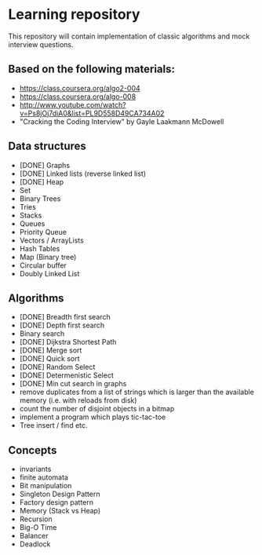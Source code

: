# Learning repository

This repository will contain implementation of classic algorithms and mock interview questions.

## Based on the following materials:
* https://class.coursera.org/algo2-004
* https://class.coursera.org/algo-008
* http://www.youtube.com/watch?v=Ps8jOj7diA0&list=PL9D558D49CA734A02
* "Cracking the Coding Interview" by Gayle Laakmann McDowell

## Data structures
* [DONE] Graphs
* [DONE] Linked lists (reverse linked list)
* [DONE] Heap
* Set
* Binary Trees
* Tries
* Stacks
* Queues
* Priority Queue
* Vectors / ArrayLists
* Hash Tables
* Map (Binary tree)
* Circular buffer
* Doubly Linked List

## Algorithms
* [DONE] Breadth first search
* [DONE] Depth first search
* Binary search
* [DONE] Dijkstra Shortest Path
* [DONE] Merge sort
* [DONE] Quick sort
* [DONE] Random Select
* [DONE] Determenistic Select
* [DONE] Min cut search in graphs
* remove duplicates from a list of strings which is larger than the available memory (i.e. with reloads from disk)
* count the number of disjoint objects in a bitmap
* implement a program which plays tic-tac-toe
* Tree insert / find etc.

## Concepts
* invariants
* finite automata
* Bit manipulation
* Singleton Design Pattern
* Factory design pattern
* Memory (Stack vs Heap)
* Recursion
* Big-O Time
* Balancer
* Deadlock
